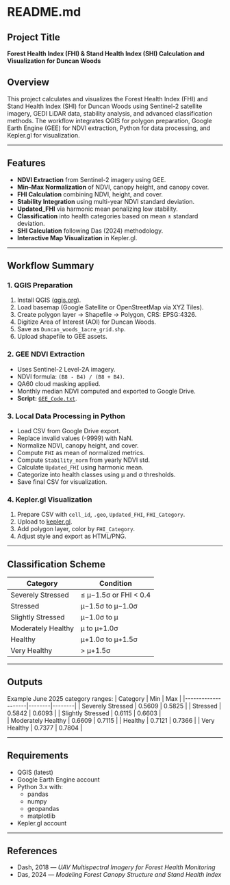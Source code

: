 # README.md

## Project Title
**Forest Health Index (FHI) & Stand Health Index (SHI) Calculation and Visualization for Duncan Woods**

## Overview
This project calculates and visualizes the Forest Health Index (FHI) and Stand Health Index (SHI) for Duncan Woods using Sentinel-2 satellite imagery, GEDI LiDAR data, stability analysis, and advanced classification methods. The workflow integrates QGIS for polygon preparation, Google Earth Engine (GEE) for NDVI extraction, Python for data processing, and Kepler.gl for visualization.

---

## Features
- **NDVI Extraction** from Sentinel-2 imagery using GEE.
- **Min–Max Normalization** of NDVI, canopy height, and canopy cover.
- **FHI Calculation** combining NDVI, height, and cover.
- **Stability Integration** using multi-year NDVI standard deviation.
- **Updated_FHI** via harmonic mean penalizing low stability.
- **Classification** into health categories based on mean ± standard deviation.
- **SHI Calculation** following Das (2024) methodology.
- **Interactive Map Visualization** in Kepler.gl.

---

## Workflow Summary

### 1. **QGIS Preparation**
1. Install QGIS ([qgis.org](https://qgis.org)).
2. Load basemap (Google Satellite or OpenStreetMap via XYZ Tiles).
3. Create polygon layer → Shapefile → Polygon, CRS: EPSG:4326.
4. Digitize Area of Interest (AOI) for Duncan Woods.
5. Save as `Duncan_woods_1acre_grid.shp`.
6. Upload shapefile to GEE assets.

### 2. **GEE NDVI Extraction**
- Uses Sentinel-2 Level-2A imagery.
- NDVI formula: `(B8 - B4) / (B8 + B4)`.
- QA60 cloud masking applied.
- Monthly median NDVI computed and exported to Google Drive.
- **Script:** [`GEE_Code.txt`](./GEE_Code.txt).

### 3. **Local Data Processing in Python**
- Load CSV from Google Drive export.
- Replace invalid values (-9999) with NaN.
- Normalize NDVI, canopy height, and cover.
- Compute `FHI` as mean of normalized metrics.
- Compute `Stability_norm` from yearly NDVI std.
- Calculate `Updated_FHI` using harmonic mean.
- Categorize into health classes using μ and σ thresholds.
- Save final CSV for visualization.

### 4. **Kepler.gl Visualization**
1. Prepare CSV with `cell_id`, `.geo`, `Updated_FHI`, `FHI_Category`.
2. Upload to [kepler.gl](https://kepler.gl).
3. Add polygon layer, color by `FHI_Category`.
4. Adjust style and export as HTML/PNG.

---

## Classification Scheme
| Category           | Condition                                       |
|--------------------|--------------------------------------------------|
| Severely Stressed  | ≤ μ−1.5σ or FHI < 0.4                            |
| Stressed           | μ−1.5σ to μ−1.0σ                                 |
| Slightly Stressed  | μ−1.0σ to μ                                      |
| Moderately Healthy | μ to μ+1.0σ                                      |
| Healthy            | μ+1.0σ to μ+1.5σ                                 |
| Very Healthy       | > μ+1.5σ                                         |

---

## Outputs
Example June 2025 category ranges:
| Category           | Min    | Max    |
|--------------------|--------|--------|
| Severely Stressed  | 0.5609 | 0.5825 |
| Stressed           | 0.5842 | 0.6093 |
| Slightly Stressed  | 0.6115 | 0.6603 |  
| Moderately Healthy | 0.6609 | 0.7115 |
| Healthy            | 0.7121 | 0.7366 |
| Very Healthy       | 0.7377 | 0.7804 |

---

## Requirements
- QGIS (latest)
- Google Earth Engine account
- Python 3.x with:
  - pandas
  - numpy
  - geopandas
  - matplotlib
- Kepler.gl account

---

## References
- Dash, 2018 — *UAV Multispectral Imagery for Forest Health Monitoring*
- Das, 2024 — *Modeling Forest Canopy Structure and Stand Health Index*

